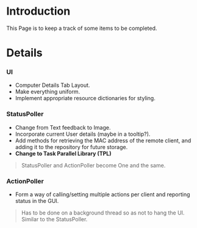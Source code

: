 # Introduction #
This Page is to keep a track of some items to be completed.



# Details #

### UI ###
  * Computer Details Tab Layout.
  * Make everything uniform.
  * Implement appropriate resource dictionaries for styling.

### StatusPoller ###
  * Change from Text feedback to Image.
  * Incorporate current User details (maybe in a tooltip?).
  * Add methods for retrieving the MAC address of the remote client, and adding it to the repository for future storage.
  * **Change to Task Parallel Library (TPL)**
> StatusPoller and ActionPoller become One and the same.

### ActionPoller ###
  * Form a way of calling/setting multiple actions per client and reporting status in the GUI.
> Has to be done on a background thread so as not to hang the UI.
> Similar to the StatusPoller.